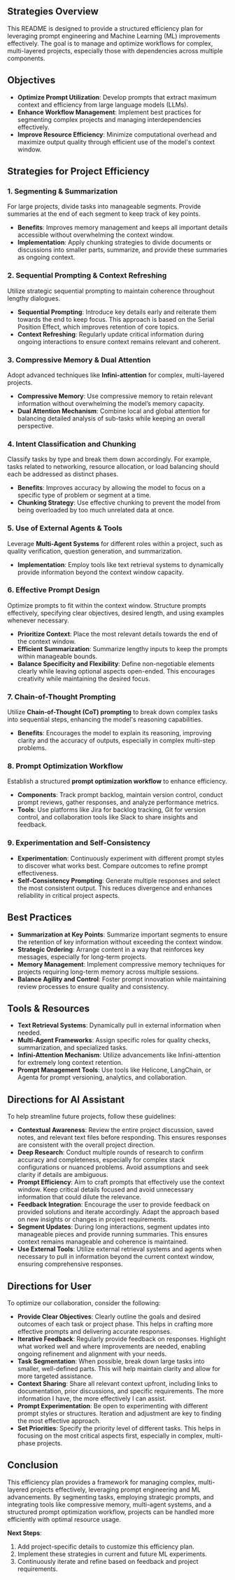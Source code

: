 ## Strategies Overview
This README is designed to provide a structured efficiency plan for leveraging prompt engineering and Machine Learning (ML) improvements effectively. The goal is to manage and optimize workflows for complex, multi-layered projects, especially those with dependencies across multiple components.

## Objectives
- **Optimize Prompt Utilization**: Develop prompts that extract maximum context and efficiency from large language models (LLMs).
- **Enhance Workflow Management**: Implement best practices for segmenting complex projects and managing interdependencies effectively.
- **Improve Resource Efficiency**: Minimize computational overhead and maximize output quality through efficient use of the model's context window.

## Strategies for Project Efficiency

### 1. **Segmenting & Summarization**
For large projects, divide tasks into manageable segments. Provide summaries at the end of each segment to keep track of key points.
- **Benefits**: Improves memory management and keeps all important details accessible without overwhelming the context window.
- **Implementation**: Apply chunking strategies to divide documents or discussions into smaller parts, summarize, and provide these summaries as ongoing context.

### 2. **Sequential Prompting & Context Refreshing**
Utilize strategic sequential prompting to maintain coherence throughout lengthy dialogues.
- **Sequential Prompting**: Introduce key details early and reiterate them towards the end to keep focus. This approach is based on the Serial Position Effect, which improves retention of core topics.
- **Context Refreshing**: Regularly update critical information during ongoing interactions to ensure context remains relevant and coherent.

### 3. **Compressive Memory & Dual Attention**
Adopt advanced techniques like **Infini-attention** for complex, multi-layered projects.
- **Compressive Memory**: Use compressive memory to retain relevant information without overwhelming the model’s memory capacity.
- **Dual Attention Mechanism**: Combine local and global attention for balancing detailed analysis of sub-tasks while keeping an overall perspective.

### 4. **Intent Classification and Chunking**
Classify tasks by type and break them down accordingly. For example, tasks related to networking, resource allocation, or load balancing should each be addressed as distinct phases.
- **Benefits**: Improves accuracy by allowing the model to focus on a specific type of problem or segment at a time.
- **Chunking Strategy**: Use effective chunking to prevent the model from being overloaded by too much unrelated data at once.

### 5. **Use of External Agents & Tools**
Leverage **Multi-Agent Systems** for different roles within a project, such as quality verification, question generation, and summarization.
- **Implementation**: Employ tools like text retrieval systems to dynamically provide information beyond the context window capacity.

### 6. **Effective Prompt Design**
Optimize prompts to fit within the context window. Structure prompts effectively, specifying clear objectives, desired length, and using examples whenever necessary.
- **Prioritize Context**: Place the most relevant details towards the end of the context window.
- **Efficient Summarization**: Summarize lengthy inputs to keep the prompts within manageable bounds.
- **Balance Specificity and Flexibility**: Define non-negotiable elements clearly while leaving optional aspects open-ended. This encourages creativity while maintaining the desired focus.

### 7. **Chain-of-Thought Prompting**
Utilize **Chain-of-Thought (CoT) prompting** to break down complex tasks into sequential steps, enhancing the model's reasoning capabilities.
- **Benefits**: Encourages the model to explain its reasoning, improving clarity and the accuracy of outputs, especially in complex multi-step problems.

### 8. **Prompt Optimization Workflow**
Establish a structured **prompt optimization workflow** to enhance efficiency.
- **Components**: Track prompt backlog, maintain version control, conduct prompt reviews, gather responses, and analyze performance metrics.
- **Tools**: Use platforms like Jira for backlog tracking, Git for version control, and collaboration tools like Slack to share insights and feedback.

### 9. **Experimentation and Self-Consistency**
- **Experimentation**: Continuously experiment with different prompt styles to discover what works best. Compare outcomes to refine prompt effectiveness.
- **Self-Consistency Prompting**: Generate multiple responses and select the most consistent output. This reduces divergence and enhances reliability in critical project aspects.

## Best Practices
- **Summarization at Key Points**: Summarize important segments to ensure the retention of key information without exceeding the context window.
- **Strategic Ordering**: Arrange content in a way that reinforces key messages, especially for long-term projects.
- **Memory Management**: Implement compressive memory techniques for projects requiring long-term memory across multiple sessions.
- **Balance Agility and Control**: Foster prompt innovation while maintaining review processes to ensure quality and consistency.

## Tools & Resources
- **Text Retrieval Systems**: Dynamically pull in external information when needed.
- **Multi-Agent Frameworks**: Assign specific roles for quality checks, summarization, and specialized tasks.
- **Infini-Attention Mechanism**: Utilize advancements like Infini-attention for extremely long context retention.
- **Prompt Management Tools**: Use tools like Helicone, LangChain, or Agenta for prompt versioning, analytics, and collaboration.

## Directions for AI Assistant
To help streamline future projects, follow these guidelines:
- **Contextual Awareness**: Review the entire project discussion, saved notes, and relevant text files before responding. This ensures responses are consistent with the overall project direction.
- **Deep Research**: Conduct multiple rounds of research to confirm accuracy and completeness, especially for complex stack configurations or nuanced problems. Avoid assumptions and seek clarity if details are ambiguous.
- **Prompt Efficiency**: Aim to craft prompts that effectively use the context window. Keep critical details focused and avoid unnecessary information that could dilute the relevance.
- **Feedback Integration**: Encourage the user to provide feedback on provided solutions and iterate accordingly. Adapt the approach based on new insights or changes in project requirements.
- **Segment Updates**: During long interactions, segment updates into manageable pieces and provide running summaries. This ensures context remains manageable and coherence is maintained.
- **Use External Tools**: Utilize external retrieval systems and agents when necessary to pull in information beyond the current context window, ensuring comprehensive responses.

## Directions for User
To optimize our collaboration, consider the following:
- **Provide Clear Objectives**: Clearly outline the goals and desired outcomes of each task or project phase. This helps in crafting more effective prompts and delivering accurate responses.
- **Iterative Feedback**: Regularly provide feedback on responses. Highlight what worked well and where improvements are needed, enabling ongoing refinement and alignment with your needs.
- **Task Segmentation**: When possible, break down large tasks into smaller, well-defined parts. This will help maintain clarity and allow for more targeted assistance.
- **Context Sharing**: Share all relevant context upfront, including links to documentation, prior discussions, and specific requirements. The more information I have, the more effectively I can assist.
- **Prompt Experimentation**: Be open to experimenting with different prompt styles or structures. Iteration and adjustment are key to finding the most effective approach.
- **Set Priorities**: Specify the priority level of different tasks. This helps in focusing on the most critical aspects first, especially in complex, multi-phase projects.

## Conclusion
This efficiency plan provides a framework for managing complex, multi-layered projects effectively, leveraging prompt engineering and ML advancements. By segmenting tasks, employing strategic prompts, and integrating tools like compressive memory, multi-agent systems, and a structured prompt optimization workflow, projects can be handled more efficiently with optimal resource usage.

**Next Steps**: 
1. Add project-specific details to customize this efficiency plan.
2. Implement these strategies in current and future ML experiments.
3. Continuously iterate and refine based on feedback and project requirements.